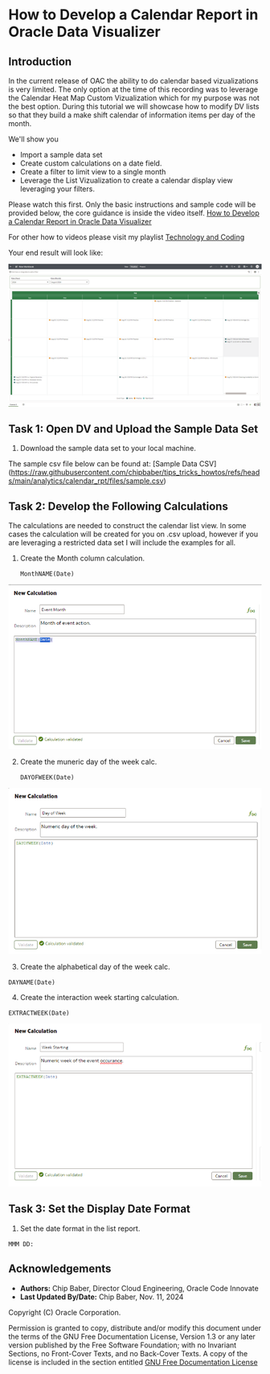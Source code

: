 # How to Develop a Calendar Report in Oracle Data Visualizer

## Introduction

In the current release of OAC the ability to do calendar based vizualizations is very limited. The only option at the time of this recording was to leverage the Calendar Heat Map Custom Vizualization which for my purpose was not the best option. During this tutorial we will showcase how to modify DV lists so that they build a make shift calendar of information items per day of the month. 

We'll show you

* Import a sample data set
* Create custom calculations on a date field.
* Create a filter to limit view to a single month
* Leverage the List Vizualization to create a calendar display view leveraging your filters. 

Please watch this first. Only the basic instructions and sample code will be provided below, the core guidance is inside the video itself. 
[How to Develop a Calendar Report in Oracle Data Visualizer](https://youtu.be/wmckqRVbWV4)

For other how to videos please visit my playlist [Technology and Coding](https://www.youtube.com/playlist?list=PLsnBif_-5JnA8Hzvp8e1bQ3fo6VEvYEB0)

Your end result will look like: 

![](images/2024-11-08-09-59-42.png)


## Task 1: Open DV and Upload the Sample Data Set


1.  Download the sample data set to your local machine. 

The sample csv file below can be found at: [Sample Data CSV] (https://raw.githubusercontent.com/chipbaber/tips_tricks_howtos/refs/heads/main/analytics/calendar_rpt/files/sample.csv)


## Task 2: Develop the Following Calculations

The calculations are needed to construct the calendar list view. In some cases the calculation will be created for you on .csv upload, however if you are leveraging a restricted data set I will include the examples for all. 

1. Create the Month column calculation.
    ```
    MonthNAME(Date)
    
    ```
![](images/2024-11-06-10-38-11.png) 

2. Create the muneric day of the week calc. 

    ```
   DAYOFWEEK(Date)
    ```
![](images/2024-11-06-10-41-46.png)

3. Create the alphabetical day of the week calc. 

  ```
  DAYNAME(Date)
  ```

4. Create the interaction week starting calculation.
  ```
  EXTRACTWEEK(Date)
  ``` 
  ![](images/2024-11-06-10-46-56.png)

## Task 3: Set the Display Date Format

1. Set the date format in the list report. 

  ```
  MMM DD: 
  ```
  

## Acknowledgements
  * **Authors:** Chip Baber, Director Cloud Engineering, Oracle Code Innovate
  * **Last Updated By/Date:** Chip Baber, Nov. 11, 2024

Copyright (C)  Oracle Corporation.

Permission is granted to copy, distribute and/or modify this document
under the terms of the GNU Free Documentation License, Version 1.3
or any later version published by the Free Software Foundation;
with no Invariant Sections, no Front-Cover Texts, and no Back-Cover Texts.
A copy of the license is included in the section entitled [GNU Free Documentation License](files/gnu-free-documentation-license.txt)